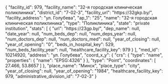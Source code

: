 {
    "facility_id": 979,
    "facility_name": "32-я городская клиническая поликлиника",
    "district_id": "7-02-3",
    "facility_url": "https:\/\/32gkp.by\/",
    "facility_address": "ул. Голубева",
    "ap_1": "25",
    "name": "32-я городская клиническая поликлиника",
    "type": "Поликлиника",
    "state": "private institution",
    "stats": [
        {
            "url": "https:\/\/23gp.by\/",
            "dep_name": null,
            "date_year": null,
            "num_beds_dep": null,
            "num_deps_year": null,
            "num_doctors_dep": null,
            "num_doctors_med": null,
            "year_of_closing": null,
            "year_of_opening": "0",
            "beds_in_hospital_key": 529,
            "num_beds_facility_year": null,
            "healthcare_facility_key": 979
        }
    ],
    "med_id": 10214920,
    "address": "ул. Голубева",
    "coord_x_y": {
        "crs": {
            "type": "name",
            "properties": {
                "name": "EPSG:4326"
            }
        },
        "type": "Point",
        "coordinates": [
            27.466,
            53.8657
        ]
    },
    "place_name": "Минск",
    "place_type": "city",
    "year_of_closing": null,
    "year_of_opening": "1984",
    "healthcare_facility_key": 979,
    "administrative_division_id": "7-02-3"
}